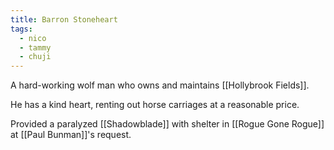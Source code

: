 ```yaml
---
title: Barron Stoneheart
tags:
  - nico
  - tammy
  - chuji
---
```


A hard-working wolf man who owns and maintains [[Hollybrook Fields]].

He has a kind heart, renting out horse carriages at a reasonable price.

Provided a paralyzed [[Shadowblade]] with shelter in [[Rogue Gone Rogue]] at [[Paul Bunman]]'s request.